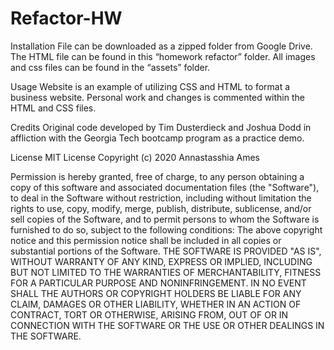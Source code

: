 # Refactor-HW

Installation
File can be downloaded as a zipped folder from Google Drive.
The HTML file can be found in this “homework refactor” folder. All images and css files can be found in the “assets” folder.

Usage
Website is an example of utilizing CSS and HTML to format a business website. Personal work and changes is commented within the HTML and CSS files.

Credits
Original code developed by Tim Dusterdieck and Joshua Dodd in affliction with the Georgia Tech bootcamp program as a practice demo.

License
MIT License
Copyright (c) 2020 Annastasshia Ames

Permission is hereby granted, free of charge, to any person obtaining a copy
of this software and associated documentation files (the "Software"), to deal
in the Software without restriction, including without
limitation the rights
to use, copy, modify, merge, publish, distribute,
sublicense, and/or sell
copies of the Software, and to permit persons to whom
the Software is
furnished to do so, subject to the following
conditions:
The above copyright notice and this permission notice shall be included in all
copies or substantial portions of the Software.
THE SOFTWARE IS PROVIDED "AS IS", WITHOUT WARRANTY OF ANY KIND, EXPRESS OR
IMPLIED, INCLUDING BUT NOT LIMITED TO THE WARRANTIES OF MERCHANTABILITY,
FITNESS FOR A PARTICULAR PURPOSE AND NONINFRINGEMENT. IN NO EVENT SHALL THE
AUTHORS OR COPYRIGHT HOLDERS BE LIABLE FOR ANY CLAIM, DAMAGES OR OTHER
LIABILITY, WHETHER IN AN ACTION OF CONTRACT, TORT OR
OTHERWISE, ARISING FROM,
OUT OF OR IN CONNECTION WITH THE SOFTWARE OR THE USE OR
OTHER DEALINGS IN THE
SOFTWARE.
